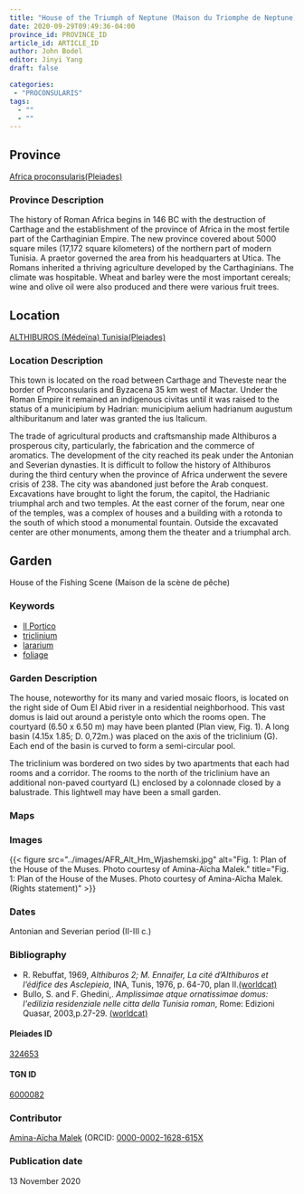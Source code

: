 ```yaml
---
title: "House of the Triumph of Neptune (Maison du Triomphe de Neptune)"
date: 2020-09-29T09:49:36-04:00
province_id: PROVINCE_ID
article_id: ARTICLE_ID
author: John Bodel
editor: Jinyi Yang
draft: false

categories:
 - "PROCONSULARIS"
tags:
  - ""
  - ""
---
```


## Province

[Africa proconsularis(Pleiades)](https://pleiades.stoa.org/places/991341)

### Province Description
The history of Roman Africa begins in 146 BC with the destruction of Carthage and the establishment of the province of Africa in the most fertile part of the Carthaginian Empire.  The new province covered about 5000 square miles (17,172 square kilometers) of the northern part of modern Tunisia.  A praetor governed the area from his headquarters at Utica.  The Romans inherited a thriving agriculture developed by the Carthaginians.  The climate was hospitable.  Wheat and barley were the most important cereals; wine and olive oil were also produced and there were various fruit trees.
<!-- DESCRIPTION -->


## Location

[ALTHIBUROS (Médeïna) Tunisia(Pleiades)](https://pleiades.stoa.org/places/324664)

### Location Description
This town is located on the road between Carthage and Theveste near the border of Proconsularis and Byzacena 35 km west of Mactar. Under the Roman Empire it remained an indigenous civitas until it was raised to the status of a municipium by Hadrian: municipium aelium hadrianum augustum althiburitanum and later was granted the ius Italicum.

The trade of agricultural products and craftsmanship made Althiburos a prosperous city, particularly, the fabrication and the commerce of aromatics. The development of the city reached its peak under the Antonian and Severian dynasties. It is difficult to follow the history of Althiburos during the third century when the province of Africa underwent the severe crisis of 238. The city was abandoned just before the Arab conquest.  Excavations have brought to light the forum, the capitol, the Hadrianic triumphal arch and two temples. At the east corner of the forum, near one of the temples, was a complex of houses and a building with a rotonda to the south of which stood a monumental fountain. Outside the excavated center are other monuments, among them the theater and a triumphal arch.

<!--## Sublocation-->

<!--
[AREA WITHIN LOCATION, LIKE “PALATINE HILL”](GEOREFERENCE LINK)
A sublocation is any area larger than an individual garden, but located within a location. I would always try to include a link to a controlled vocabulary here if possible. This ID may well be different from the Garden ID, e.g., Pompeii versus a Garden in one of the houses which has its own Pleiades ID.
-->

<!--### Sublocation Description-->

<!-- DESCRIPTION -->

## Garden

House of the Fishing Scene (Maison de la scène de pêche)

### Keywords

- [Il Portico](http://vocab.getty.edu/page/tgn/7051783)
- [triclinium](http://vocab.getty.edu/page/aat/300004359)
- [lararium](http://vocab.getty.edu/page/aat/300400600)
- [foliage](http://vocab.getty.edu/page/tgn/7513757)

### Garden Description

The house, noteworthy for its many and varied mosaic floors, is located on the right side of Oum El Abid river in a residential neighborhood. This vast domus is laid out around a peristyle onto which the rooms open. The courtyard (6.50 x 6.50 m) may have been planted (Plan view, Fig. 1).  A long basin (4.15x 1.85; D. 0,72m.) was placed on the axis of the triclinium (G). Each end of the basin is curved to form a semi-circular pool.

The triclinium was bordered on two sides by two apartments that each had rooms and a corridor. The rooms to the north of the triclinium have an additional non-paved courtyard (L) enclosed by a colonnade closed by a balustrade. This lightwell may have been a small garden.



### Maps


<!--### Plans-->


### Images

{{< figure src="../images/AFR_Alt_Hm_Wjashemski.jpg" alt="Fig. 1: Plan of the House of the Muses. Photo courtesy of Amina-Aïcha Malek." title="Fig. 1: Plan of the House of the Muses. Photo courtesy of Amina-Aïcha Malek.(Rights statement)" >}}

### Dates

Antonian and Severian period (II-III c.)

### Bibliography

* R. Rebuffat, 1969, *Althiburos 2; M. Ennaifer, La cité d’Althiburos et l’édifice des Asclepieia*, INA, Tunis, 1976, p. 64-70, plan II.[(worldcat)](http://www.worldcat.org/oclc/491396075)
* Bullo, S. and F. Ghedini,. *Amplissimae atque ornatissimae domus: l'edilizia residenziale nelle citta della Tunisia roman*, Rome: Edizioni Quasar, 2003,p.27-29. [(worldcat)](http://www.worldcat.org/oclc/989088620)


#### Pleiades ID

[324653](https://pleiades.stoa.org/places/324653)

#### TGN ID

[6000082](http://vocab.getty.edu/page/tgn/6000082)

### Contributor

[Amina-Aïcha Malek](http://worldcat.org/identities/lccn-n2012075871/) (ORCID: [0000-0002-1628-615X](https://orcid.org/0000-0002-1628-615X)

### Publication date
13 November  2020
